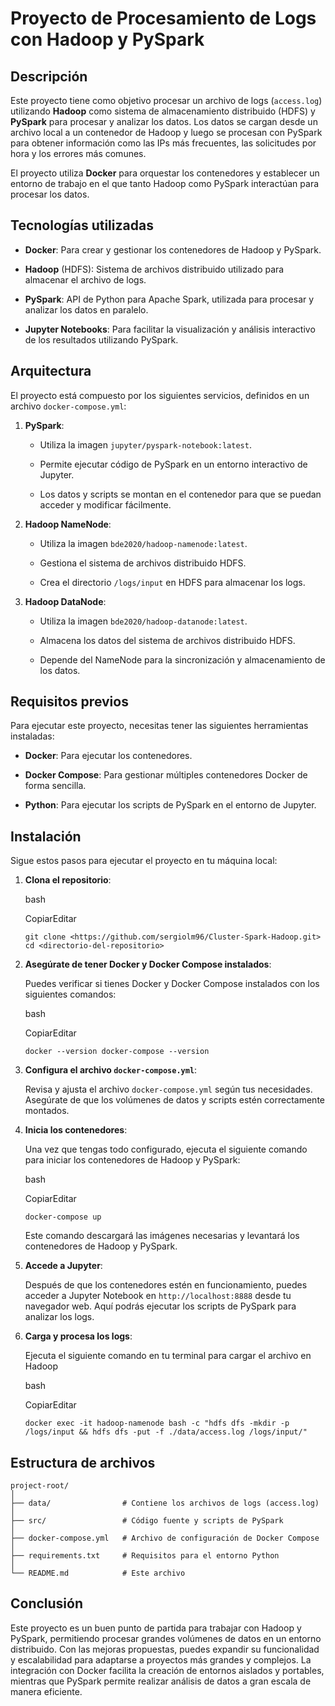 Proyecto de Procesamiento de Logs con Hadoop y PySpark
======================================================

Descripción
-----------

Este proyecto tiene como objetivo procesar un archivo de logs (`access.log`) utilizando **Hadoop** como sistema de almacenamiento distribuido (HDFS) y **PySpark** para procesar y analizar los datos. Los datos se cargan desde un archivo local a un contenedor de Hadoop y luego se procesan con PySpark para obtener información como las IPs más frecuentes, las solicitudes por hora y los errores más comunes.

El proyecto utiliza **Docker** para orquestar los contenedores y establecer un entorno de trabajo en el que tanto Hadoop como PySpark interactúan para procesar los datos.

Tecnologías utilizadas
----------------------

- **Docker**: Para crear y gestionar los contenedores de Hadoop y PySpark.

- **Hadoop** (HDFS): Sistema de archivos distribuido utilizado para almacenar el archivo de logs.

- **PySpark**: API de Python para Apache Spark, utilizada para procesar y analizar los datos en paralelo.

- **Jupyter Notebooks**: Para facilitar la visualización y análisis interactivo de los resultados utilizando PySpark.

Arquitectura
------------

El proyecto está compuesto por los siguientes servicios, definidos en un archivo `docker-compose.yml`:

1. **PySpark**:

    - Utiliza la imagen `jupyter/pyspark-notebook:latest`.

    - Permite ejecutar código de PySpark en un entorno interactivo de Jupyter.

    - Los datos y scripts se montan en el contenedor para que se puedan acceder y modificar fácilmente.

2. **Hadoop NameNode**:

    - Utiliza la imagen `bde2020/hadoop-namenode:latest`.

    - Gestiona el sistema de archivos distribuido HDFS.

    - Crea el directorio `/logs/input` en HDFS para almacenar los logs.

3. **Hadoop DataNode**:

    - Utiliza la imagen `bde2020/hadoop-datanode:latest`.

    - Almacena los datos del sistema de archivos distribuido HDFS.

    - Depende del NameNode para la sincronización y almacenamiento de los datos.

Requisitos previos
------------------

Para ejecutar este proyecto, necesitas tener las siguientes herramientas instaladas:

- **Docker**: Para ejecutar los contenedores.

- **Docker Compose**: Para gestionar múltiples contenedores Docker de forma sencilla.

- **Python**: Para ejecutar los scripts de PySpark en el entorno de Jupyter.

Instalación
-----------

Sigue estos pasos para ejecutar el proyecto en tu máquina local:

1. **Clona el repositorio**:

    bash

    CopiarEditar

    `git clone <https://github.com/sergiolm96/Cluster-Spark-Hadoop.git>
    cd <directorio-del-repositorio>`

2. **Asegúrate de tener Docker y Docker Compose instalados**:

    Puedes verificar si tienes Docker y Docker Compose instalados con los siguientes comandos:

    bash

    CopiarEditar

    `docker --version
    docker-compose --version`

3. **Configura el archivo `docker-compose.yml`**:

    Revisa y ajusta el archivo `docker-compose.yml` según tus necesidades. Asegúrate de que los volúmenes de datos y scripts estén correctamente montados.

4. **Inicia los contenedores**:

    Una vez que tengas todo configurado, ejecuta el siguiente comando para iniciar los contenedores de Hadoop y PySpark:

    bash

    CopiarEditar

    `docker-compose up`

    Este comando descargará las imágenes necesarias y levantará los contenedores de Hadoop y PySpark.

5. **Accede a Jupyter**:

    Después de que los contenedores estén en funcionamiento, puedes acceder a Jupyter Notebook en `http://localhost:8888` desde tu navegador web. Aquí podrás ejecutar los scripts de PySpark para analizar los logs.

6. **Carga y procesa los logs**:

    Ejecuta el siguiente comando en tu terminal para cargar el archivo en Hadoop

    bash

    CopiarEditar

    `docker exec -it hadoop-namenode bash -c "hdfs dfs -mkdir -p /logs/input && hdfs dfs -put -f ./data/access.log /logs/input/"`

Estructura de archivos
----------------------

```
project-root/
│
├── data/                # Contiene los archivos de logs (access.log)
│
├── src/                 # Código fuente y scripts de PySpark
│
├── docker-compose.yml   # Archivo de configuración de Docker Compose
│
├── requirements.txt     # Requisitos para el entorno Python
│
└── README.md            # Este archivo
```

Conclusión
----------

Este proyecto es un buen punto de partida para trabajar con Hadoop y PySpark, permitiendo procesar grandes volúmenes de datos en un entorno distribuido. Con las mejoras propuestas, puedes expandir su funcionalidad y escalabilidad para adaptarse a proyectos más grandes y complejos. La integración con Docker facilita la creación de entornos aislados y portables, mientras que PySpark permite realizar análisis de datos a gran escala de manera eficiente.
